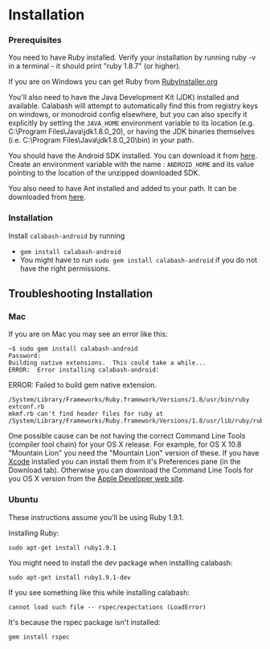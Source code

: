Installation
============
### Prerequisites
You need to have Ruby installed. Verify your installation by running ruby -v in a terminal - it should print "ruby 1.8.7" (or higher).

If you are on Windows you can get Ruby from [RubyInstaller.org](http://rubyinstaller.org/)

You'll also need to have the Java Development Kit (JDK) installed and available. Calabash will attempt to automatically find this from registry keys on windows, or monodroid config elsewhere, but you can also specify it explicitly by setting the `JAVA_HOME` environment variable to its location (e.g. C:\Program Files\Java\jdk1.8.0_20), or having the JDK binaries themselves (i.e. C:\Program Files\Java\jdk1.8.0_20\bin) in your path. 

You should have the Android SDK installed. You can download it from [here](http://developer.android.com/sdk/index.html).  Create an environment variable with the name : `ANDROID_HOME` and its value pointing to the location of the unzipped downloaded SDK.

You also need to have Ant installed and added to your path. It can be downloaded from [here](https://ant.apache.org/bindownload.cgi).

### Installation

Install `calabash-android` by running

- `gem install calabash-android`
- You might have to run `sudo gem install calabash-android` if you do not have the right permissions.



Troubleshooting Installation
----------------------------

### Mac

If you are on Mac you may see an error like this:

    ~$ sudo gem install calabash-android
    Password:
    Building native extensions.  This could take a while...
    ERROR:  Error installing calabash-android:
  ERROR: Failed to build gem native extension.

    /System/Library/Frameworks/Ruby.framework/Versions/1.8/usr/bin/ruby extconf.rb
    mkmf.rb can't find header files for ruby at /System/Library/Frameworks/Ruby.framework/Versions/1.8/usr/lib/ruby/ruby.h

One possible cause can be not having the correct Command Line Tools (compiler
tool chain) for your OS X release. For example, for OS X 10.8
"Mountain Lion" you need the "Mountain Lion" version of these. If you
have [Xcode](http://developer.apple.com/xcode/) installed you can
install them from it's Preferences pane (in the Download tab).
Otherwise you can download the Command Line Tools for you OS X version
from the [Apple Developer web site](http://developer.apple.com/downloads/index.action).

### Ubuntu

These instructions assume you'll be using Ruby 1.9.1.

Installing Ruby:

    sudo apt-get install ruby1.9.1

You might need to install the dev package when installing calabash:

    sudo apt-get install ruby1.9.1-dev

If you see something like this while installing calabash:

    cannot load such file -- rspec/expectations (LoadError)

It's because the rspec package isn't installed:

    gem install rspec
